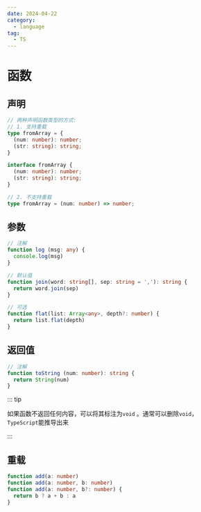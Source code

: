 ```yaml
---
date: 2024-04-22
category:
  - language
tag:
  - TS
---
```


# 函数

## 声明

```ts
// 两种声明函数类型的方式:
// 1. 支持重载
type fromArray = {
  (num: number): number;
  (str: string): string;
}

interface fromArray {
  (num: number): number;
  (str: string): string;
}

// 2. 不支持重载
type fromArray = (num: number) => number;
```

## 参数

```ts
// 注解
function log (msg: any) {
  console.log(msg)
}

// 默认值
function join(word: string[], sep: string = ','): string {
  return word.join(sep)
}

// 可选
function flat(list: Array<any>, depth?: number) {
  return list.flat(depth)
}
```

## 返回值

```ts
// 注解
function toString (num: number): string {
  return String(num)
}
```

::: tip

如果函数不返回任何内容，可以将其标注为`void` 。通常可以删除`void`，`TypeScript`能推导出来

:::

## 重载

```ts
function add(a: number)
function add(a: number, b: number)
function add(a: number, b?: number) {
  return b ? a + b : a
}
```

